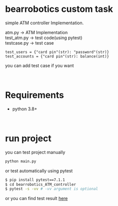 # bearrobotics custom task
simple ATM controller Implementation. 

atm.py &#8594; ATM Implementation  
test_atm.py &#8594; test code(using pytest)  
testcase.py &#8594; test case
```plane text
test_users = {"card pin"(str): "password"(str)}
test_accounts = {"card pin"(str): balance(int)}
```
you can add test case if you want

<br>

# Requirements
* python 3.8+

<br>

# run project
you can test project manually
```bash
python main.py
```

or test automatically using pytest
```bash
$ pip install pytest==7.1.1
$ cd bearrobotics_ATM_controller
$ pytest -s -vv # -vv argument is optional
```

or you can find test result [here](https://github.com/chl8469/bearrobotics_ATM_controller/runs/6124423224?check_suite_focus=true#step:5:1)
